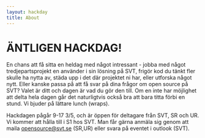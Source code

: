 ```yaml
---
layout: hackday
title: About
---
```


# ÄNTLIGEN HACKDAG!


En chans att få sitta en heldag med något intressant - jobba med något tredjepartsprojekt en använder i sin lösning på SVT, frigör kod du tänkt fler skulle ha nytta av, städa upp i det där projektet ni har, eller utforska något nytt. Eller kanske passa på att få svar på dina frågor om open source på SVT? Valet är ditt och dagen är vad du gör den till. Om en inte har möjlighet att delta hela dagen går det naturligtvis också bra att bara titta förbi en stund. Vi bjuder på lättare lunch (wraps).

Hackdagen pågår 9-17 3/5, och är öppen för deltagare från SVT, SR och UR. Vi kommer att hålla till i S1 hos SVT. Man får gärna anmäla sig genom att maila opensource@svt.se (SR,UR) eller svara på eventet i outlook (SVT).